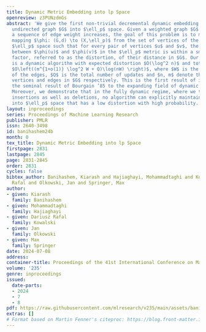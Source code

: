 ```yaml
---
title: Dynamic Metric Embedding into lp Space
openreview: z3PUNzdmGs
abstract: 'We give the first non-trivial decremental dynamic embedding of a weighted,
  undirected graph $G$ into $\ell_p$ space. Given a weighted graph $G$ undergoing
  a sequence of edge weight increases, the goal of this problem is to maintain a (randomized)
  mapping $\phi: (G,d) \to (X,\ell_p)$ from the set of vertices of the graph to the
  $\ell_p$ space such that for every pair of vertices $u$ and $v$, the expected distance
  between $\phi(u)$ and $\phi(v)$ in the $\ell_p$ metric is within a small multiplicative
  factor, referred to as the distortion, of their distance in $G$. Our main result
  is a dynamic algorithm with expected distortion $O(\log^2 n)$ and total update time
  $O\left((m^{1+o(1)} \log^2 W + Q)\log(nW) \right)$, where $W$ is the maximum weight
  of the edges, $Q$ is the total number of updates and $n, m$ denote the number of
  vertices and edges in $G$ respectively. This is the first result of its kind, extending
  the seminal result of Bourgain ’85 to the expanding field of dynamic algorithms.
  Moreover, we demonstrate that in the fully dynamic regime, where we tolerate edge
  insertions as well as deletions, no algorithm can explicitly maintain an embedding
  into $\ell_p$ space that has a low distortion with high probability.'
layout: inproceedings
series: Proceedings of Machine Learning Research
publisher: PMLR
issn: 2640-3498
id: banihashem24b
month: 0
tex_title: Dynamic Metric Embedding into lp Space
firstpage: 2831
lastpage: 2845
page: 2831-2845
order: 2831
cycles: false
bibtex_author: Banihashem, Kiarash and Hajiaghayi, Mohammadtaghi and Kowalski, Dariusz
  Rafal and Olkowski, Jan and Springer, Max
author:
- given: Kiarash
  family: Banihashem
- given: Mohammadtaghi
  family: Hajiaghayi
- given: Dariusz Rafal
  family: Kowalski
- given: Jan
  family: Olkowski
- given: Max
  family: Springer
date: 2024-07-08
address:
container-title: Proceedings of the 41st International Conference on Machine Learning
volume: '235'
genre: inproceedings
issued:
  date-parts:
  - 2024
  - 7
  - 8
pdf: https://raw.githubusercontent.com/mlresearch/v235/main/assets/banihashem24b/banihashem24b.pdf
extras: []
# Format based on Martin Fenner's citeproc: https://blog.front-matter.io/posts/citeproc-yaml-for-bibliographies/
---
```

